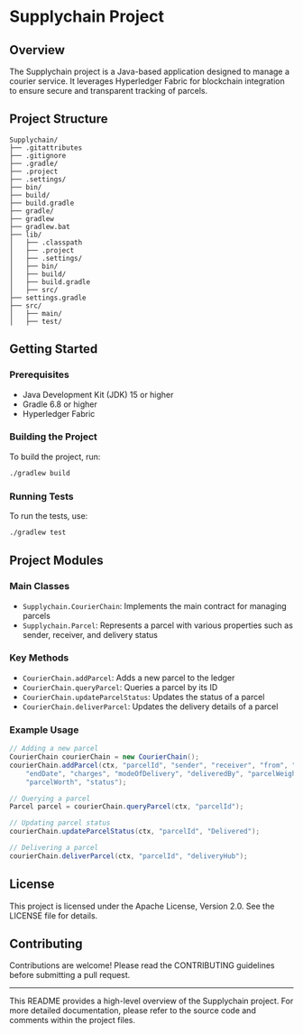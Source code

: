 # Supplychain Project

## Overview
The Supplychain project is a Java-based application designed to manage a courier service. It leverages Hyperledger Fabric for blockchain integration to ensure secure and transparent tracking of parcels.

## Project Structure
```
Supplychain/
├── .gitattributes
├── .gitignore
├── .gradle/
├── .project
├── .settings/
├── bin/
├── build/
├── build.gradle
├── gradle/
├── gradlew
├── gradlew.bat
├── lib/
│   ├── .classpath
│   ├── .project
│   ├── .settings/
│   ├── bin/
│   ├── build/
│   ├── build.gradle
│   ├── src/
├── settings.gradle
├── src/
│   ├── main/
│   ├── test/
```

## Getting Started

### Prerequisites
* Java Development Kit (JDK) 15 or higher
* Gradle 6.8 or higher
* Hyperledger Fabric

### Building the Project
To build the project, run:
```bash
./gradlew build
```

### Running Tests
To run the tests, use:
```bash
./gradlew test
```

## Project Modules

### Main Classes
* `Supplychain.CourierChain`: Implements the main contract for managing parcels
* `Supplychain.Parcel`: Represents a parcel with various properties such as sender, receiver, and delivery status

### Key Methods
* `CourierChain.addParcel`: Adds a new parcel to the ledger
* `CourierChain.queryParcel`: Queries a parcel by its ID
* `CourierChain.updateParcelStatus`: Updates the status of a parcel
* `CourierChain.deliverParcel`: Updates the delivery details of a parcel

### Example Usage
```java
// Adding a new parcel
CourierChain courierChain = new CourierChain();
courierChain.addParcel(ctx, "parcelId", "sender", "receiver", "from", "to", 
    "endDate", "charges", "modeOfDelivery", "deliveredBy", "parcelWeight", 
    "parcelWorth", "status");

// Querying a parcel
Parcel parcel = courierChain.queryParcel(ctx, "parcelId");

// Updating parcel status
courierChain.updateParcelStatus(ctx, "parcelId", "Delivered");

// Delivering a parcel
courierChain.deliverParcel(ctx, "parcelId", "deliveryHub");
```

## License
This project is licensed under the Apache License, Version 2.0. See the LICENSE file for details.

## Contributing
Contributions are welcome! Please read the CONTRIBUTING guidelines before submitting a pull request.

 

---
This README provides a high-level overview of the Supplychain project. For more detailed documentation, please refer to the source code and comments within the project files.
